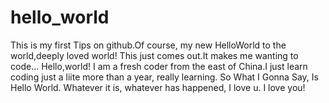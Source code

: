 # hello_world
This is my first Tips on github.Of course, my new HelloWorld to the world,deeply loved world!
This just comes out.It makes me wanting to code...
Hello,world!
I am a fresh coder from the east of China.I just learn coding just a liite more than a year, really learning.
So What I Gonna Say, Is Hello World. Whatever it is, whatever has happened, I love u. I love you!

